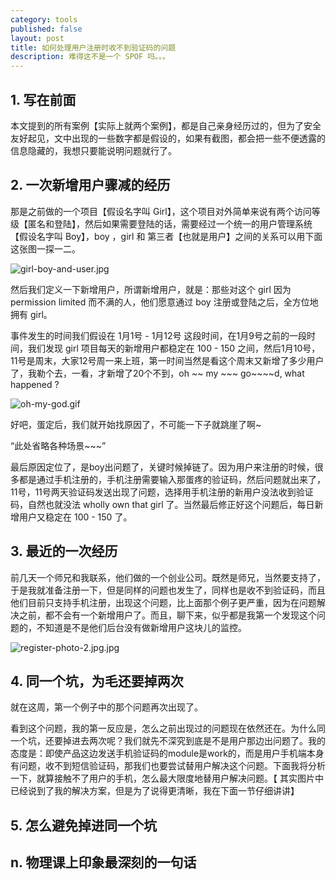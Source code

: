 ```yaml
---
category: tools
published: false
layout: post
title: 如何处理用户注册时收不到验证码的问题
description: 难得这不是一个 SPOF 吗。。。
---  
```




##  
## 1. 写在前面

本文提到的所有案例【实际上就两个案例】，都是自己亲身经历过的，但为了安全友好起见，文中出现的一些数字都是假设的，如果有截图，都会把一些不便透露的信息隐藏的，我想只要能说明问题就行了。   

## 2. 一次新增用户骤减的经历

那是之前做的一个项目【假设名字叫 Girl】，这个项目对外简单来说有两个访问等级【匿名和登陆】，然后如果需要登陆的话，需要经过一个统一的用户管理系统【假设名字叫 Boy】，boy ，girl 和 第三者【也就是用户】之间的关系可以用下面这张图一探一二。   

![girl-boy-and-user.jpg](../images/girl-boy-and-user.jpg) 

然后我们定义一下新增用户，所谓新增用户，就是：那些对这个 girl 因为 permission limited 而不满的人，他们愿意通过 boy 注册或登陆之后，全方位地拥有 girl。

事件发生的时间我们假设在 1月1号 - 1月12号 这段时间，在1月9号之前的一段时间，我们发现 girl 项目每天的新增用户都稳定在 100 - 150 之间，然后1月10号，11号是周末，大家12号周一来上班，第一时间当然是看这个周末又新增了多少用户了，我勒个去，一看，才新增了20个不到，oh ~~ my ~~~ go~~~~d, what happened ?

![oh-my-god.gif](../images/oh-my-god.gif)

好吧，蛋定后，我们就开始找原因了，不可能一下子就跳崖了啊~

“此处省略各种场景~~~”

最后原因定位了，是boy出问题了，关键时候掉链了。因为用户来注册的时候，很多都是通过手机注册的，手机注册需要输入那蛋疼的验证码，然后问题就出来了，11号，11号两天验证码发送出现了问题，选择用手机注册的新用户没法收到验证码，自然也就没法 wholly own that girl 了。当然最后修正好这个问题后，每日新增用户又稳定在 100 - 150 了。

## 3. 最近的一次经历 

前几天一个师兄和我联系，他们做的一个创业公司。既然是师兄，当然要支持了，于是我就准备注册一下，但是同样的问题也发生了，同样也是收不到验证码，而且他们目前只支持手机注册，出现这个问题，比上面那个例子更严重，因为在问题解决之前，都不会有一个新增用户了。而且，聊下来，似乎都是我第一个发现这个问题的，不知道是不是他们后台没有做新增用户这块儿的监控。

![register-photo-2.jpg.jpg](../images/register-photo-2.jpg.jpg)

## 4. 同一个坑，为毛还要掉两次  

就在这周，第一个例子中的那个问题再次出现了。


看到这个问题，我的第一反应是，怎么之前出现过的问题现在依然还在。为什么同一个坑，还要掉进去两次呢？我们就先不深究到底是不是用户那边出问题了。我的态度是：即使产品这边发送手机验证码的module是work的，而是用户手机端本身有问题，收不到短信验证码，那我们也要尝试替用户解决这个问题。下面我将分析一下，就算接触不了用户的手机，怎么最大限度地替用户解决问题。【 其实图片中已经说到了我的解决方案，但是为了说得更清晰，我在下面一节仔细讲讲】


## 5. 怎么避免掉进同一个坑


## n. 物理课上印象最深刻的一句话







